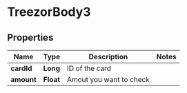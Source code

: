 
# TreezorBody3

## Properties
Name | Type | Description | Notes
------------ | ------------- | ------------- | -------------
**cardId** | **Long** | ID of the card | 
**amount** | **Float** | Amout you want to check | 



